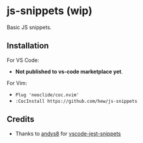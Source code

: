 # js-snippets (wip)

Basic JS snippets.

## Installation

For VS Code:

- **Not published to vs-code marketplace yet**.

For Vim:

- `Plug 'neoclide/coc.nvim'`
- `:CocInstall https://github.com/hew/js-snippets`

## Credits

- Thanks to [andys8](https://github.com/andys8) for [vscode-jest-snippets](https://github.com/andys8/vscode-jest-snippets)
